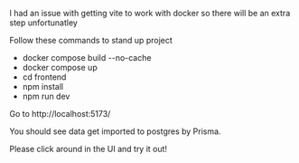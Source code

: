 I had an issue with getting vite to work with docker so there will be an extra step unfortunatley

Follow these commands to stand up project

- docker compose build --no-cache
- docker compose up
- cd frontend
- npm install
- npm run dev

Go to http://localhost:5173/

You should see data get imported to postgres by Prisma.

Please click around in the UI and try it out!
